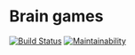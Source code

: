 # Brain games
[![Build Status](https://travis-ci.org/ravbetsky/project-lvl1-s224.svg?branch=master)](https://travis-ci.org/ravbetsky/project-lvl1-s224) [![Maintainability](https://api.codeclimate.com/v1/badges/a99a88d28ad37a79dbf6/maintainability)](https://codeclimate.com/github/codeclimate/codeclimate/maintainability)